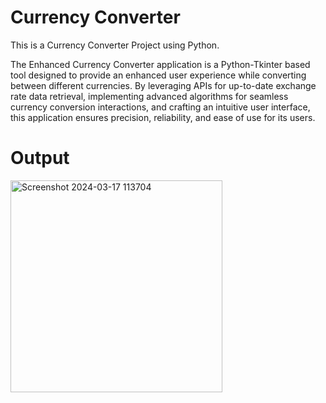 # Currency Converter

This is a Currency Converter Project using Python.

The Enhanced Currency Converter application is a Python-Tkinter based tool designed to provide an enhanced user experience while converting between different currencies. By leveraging APIs for up-to-date exchange rate data retrieval, implementing advanced algorithms for seamless currency conversion interactions, and crafting an intuitive user interface, this application ensures precision, reliability, and ease of use for its users.

# Output



<img width="339" alt="Screenshot 2024-03-17 113704" src="https://github.com/purnchand/Currency-Converter/assets/117894875/9fbaafe0-8e54-479c-8e3e-69f0ad5f040b">

    


